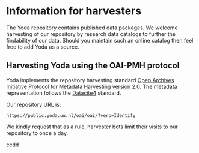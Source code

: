 # Information for harvesters
The Yoda repository contains published data packages.
We welcome harvesting of our repository by research data catalogs to further the findability of our data.
Should you maintain such an online catalog then feel free to add Yoda as a source.
## Harvesting Yoda using the OAI-PMH protocol
Yoda implements the repository harvesting standard 
[Open Archives Initiative Protocol for Metadata Harvesting version 2.0](https://www.openarchives.org).
The metadata representation follows the [Datacite4](https://datacite.org/) standard.

Our repository URL is:
```
https://public.yoda.uu.nl/oai/oai/?verb=Identify
```
We kindly request that as a rule, harvester bots limit their visits to our repository to once a day.

ccdd